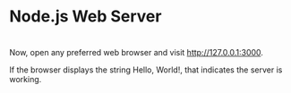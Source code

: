 # Node.js Web Server
#

Now, open any preferred web browser and visit http://127.0.0.1:3000.

If the browser displays the string Hello, World!, that indicates the server is working.
